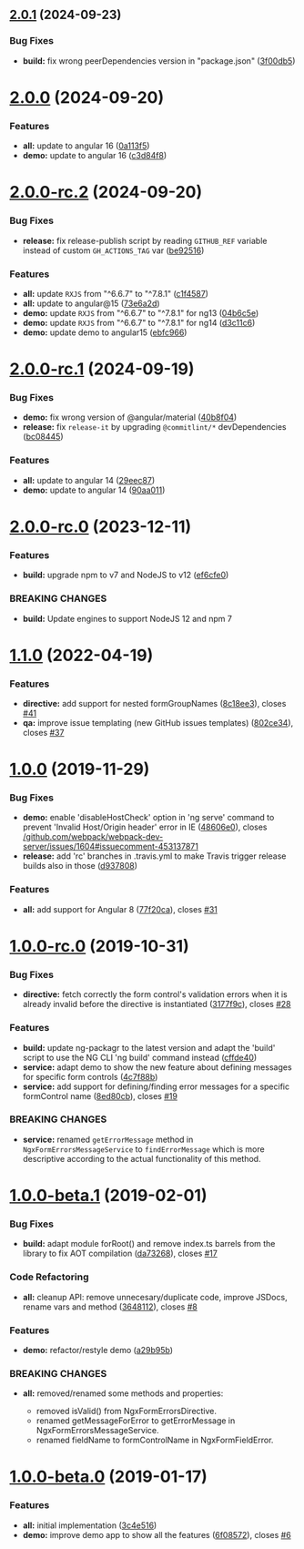 ## [2.0.1](https://github.com/NationalBankBelgium/ngx-form-errors/compare/2.0.0...2.0.1) (2024-09-23)


### Bug Fixes

* **build:** fix wrong peerDependencies version in "package.json" ([3f00db5](https://github.com/NationalBankBelgium/ngx-form-errors/commit/3f00db54ba01e12088a10af1be3ad242a586812a))



# [2.0.0](https://github.com/NationalBankBelgium/ngx-form-errors/compare/2.0.0-rc.2...2.0.0) (2024-09-20)


### Features

* **all:** update to angular 16 ([0a113f5](https://github.com/NationalBankBelgium/ngx-form-errors/commit/0a113f57a3970c7624fe64c384fe1cd37f68dffe))
* **demo:** update to angular 16 ([c3d84f8](https://github.com/NationalBankBelgium/ngx-form-errors/commit/c3d84f80b4efaa67f1af1d54dfb4ff2a035c8fd0))



# [2.0.0-rc.2](https://github.com/NationalBankBelgium/ngx-form-errors/compare/2.0.0-rc.1...2.0.0-rc.2) (2024-09-20)


### Bug Fixes

* **release:** fix release-publish script by reading `GITHUB_REF` variable instead of custom `GH_ACTIONS_TAG` var ([be92516](https://github.com/NationalBankBelgium/ngx-form-errors/commit/be92516aeb1c73fda1334b65bc682a3b2bd1b0e1))


### Features

* **all:** update `RXJS` from "^6.6.7" to "^7.8.1" ([c1f4587](https://github.com/NationalBankBelgium/ngx-form-errors/commit/c1f45871cf17cc5e7c19c2f63bb30f2f4d8ec081))
* **all:** update to angular@15 ([73e6a2d](https://github.com/NationalBankBelgium/ngx-form-errors/commit/73e6a2dd49c6c97535b2bb3c2dd954f668470ceb))
* **demo:** update `RXJS` from "^6.6.7" to "^7.8.1" for ng13 ([04b6c5e](https://github.com/NationalBankBelgium/ngx-form-errors/commit/04b6c5e5b1b89ed8d444297cdfc2cd362937dca0))
* **demo:** update `RXJS` from "^6.6.7" to "^7.8.1" for ng14 ([d3c11c6](https://github.com/NationalBankBelgium/ngx-form-errors/commit/d3c11c6b48d985c0765131c82f0d1b3083c0f772))
* **demo:** update demo to angular15 ([ebfc966](https://github.com/NationalBankBelgium/ngx-form-errors/commit/ebfc9660fb9a52e760e7c9399a545f4c40aa5692))



# [2.0.0-rc.1](https://github.com/NationalBankBelgium/ngx-form-errors/compare/2.0.0-rc.0...2.0.0-rc.1) (2024-09-19)


### Bug Fixes

* **demo:** fix wrong version of @angular/material ([40b8f04](https://github.com/NationalBankBelgium/ngx-form-errors/commit/40b8f040ffb0e0b3eb2bc1c928a32ddd64376f51))
* **release:** fix `release-it` by upgrading `@commitlint/*` devDependencies ([bc08445](https://github.com/NationalBankBelgium/ngx-form-errors/commit/bc08445a44267e98a2dce422da46df90cfb58518))


### Features

* **all:** update to angular 14 ([29eec87](https://github.com/NationalBankBelgium/ngx-form-errors/commit/29eec8711c236c645dcfefbb9c973713a9348c75))
* **demo:** update to angular 14 ([90aa011](https://github.com/NationalBankBelgium/ngx-form-errors/commit/90aa01117352d3fd942b824e5e6c562794f9cea6))



# [2.0.0-rc.0](https://github.com/NationalBankBelgium/ngx-form-errors/compare/1.1.0...2.0.0-rc.0) (2023-12-11)


### Features

* **build:** upgrade npm to v7 and NodeJS to v12 ([ef6cfe0](https://github.com/NationalBankBelgium/ngx-form-errors/commit/ef6cfe046c1fd374d62034bd7206a5b55cc6140b))


### BREAKING CHANGES

* **build:** Update engines to support NodeJS 12 and npm 7



# [1.1.0](https://github.com/NationalBankBelgium/ngx-form-errors/compare/1.0.0...1.1.0) (2022-04-19)


### Features

* **directive:** add support for nested formGroupNames ([8c18ee3](https://github.com/NationalBankBelgium/ngx-form-errors/commit/8c18ee3db1463c7523e1cd13b481a98966ee1915)), closes [#41](https://github.com/NationalBankBelgium/ngx-form-errors/issues/41)
* **qa:** improve issue templating (new GitHub issues templates) ([802ce34](https://github.com/NationalBankBelgium/ngx-form-errors/commit/802ce34138b7297e8b87271d4d5aba35aa83692f)), closes [#37](https://github.com/NationalBankBelgium/ngx-form-errors/issues/37)



# [1.0.0](https://github.com/NationalBankBelgium/ngx-form-errors/compare/1.0.0-rc.0...1.0.0) (2019-11-29)


### Bug Fixes

* **demo:** enable 'disableHostCheck' option in 'ng serve' command to prevent 'Invalid Host/Origin header' error in IE ([48606e0](https://github.com/NationalBankBelgium/ngx-form-errors/commit/48606e0e17673c2ecf0bcc78b47bf007d3e09084)), closes [/github.com/webpack/webpack-dev-server/issues/1604#issuecomment-453137871](https://github.com//github.com/webpack/webpack-dev-server/issues/1604/issues/issuecomment-453137871)
* **release:** add 'rc' branches in .travis.yml to make Travis trigger release builds also in those ([d937808](https://github.com/NationalBankBelgium/ngx-form-errors/commit/d93780870f1411d8e80b57f35f448759fe93284c))


### Features

* **all:** add support for Angular 8 ([77f20ca](https://github.com/NationalBankBelgium/ngx-form-errors/commit/77f20ca285c39f57a4c4b46ff30d5da1a191f0d6)), closes [#31](https://github.com/NationalBankBelgium/ngx-form-errors/issues/31)



# [1.0.0-rc.0](https://github.com/NationalBankBelgium/ngx-form-errors/compare/1.0.0-beta.1...1.0.0-rc.0) (2019-10-31)


### Bug Fixes

* **directive:** fetch correctly the form control's validation errors when it is already invalid before the directive is instantiated ([3177f9c](https://github.com/NationalBankBelgium/ngx-form-errors/commit/3177f9c2c6f9e976fe41ac74c7f1edf813418e43)), closes [#28](https://github.com/NationalBankBelgium/ngx-form-errors/issues/28)


### Features

* **build:** update ng-packagr to the latest version and adapt the 'build' script to use the NG CLI 'ng build' command instead ([cffde40](https://github.com/NationalBankBelgium/ngx-form-errors/commit/cffde40ac8e8e1c7083fcd772aa9166ea7133eab))
* **service:** adapt demo to show the new feature about defining messages for specific form controls ([4c7f88b](https://github.com/NationalBankBelgium/ngx-form-errors/commit/4c7f88b32108e036cabbe3086fc407269722818c))
* **service:** add support for defining/finding error messages for a specific formControl name ([8ed80cb](https://github.com/NationalBankBelgium/ngx-form-errors/commit/8ed80cb9c98133b9a98e46e2f74bf6a16d63c605)), closes [#19](https://github.com/NationalBankBelgium/ngx-form-errors/issues/19)


### BREAKING CHANGES

* **service:** renamed `getErrorMessage` method in `NgxFormErrorsMessageService` to `findErrorMessage` which is more descriptive according to the actual functionality of this method.



# [1.0.0-beta.1](https://github.com/NationalBankBelgium/ngx-form-errors/compare/1.0.0-beta.0...1.0.0-beta.1) (2019-02-01)


### Bug Fixes

* **build:** adapt module forRoot() and remove index.ts barrels from the library to fix AOT compilation ([da73268](https://github.com/NationalBankBelgium/ngx-form-errors/commit/da7326813861b9a7b463efdb743c2c1ddd3d1a1b)), closes [#17](https://github.com/NationalBankBelgium/ngx-form-errors/issues/17)


### Code Refactoring

* **all:** cleanup API: remove unnecesary/duplicate code, improve JSDocs, rename vars and method ([3648112](https://github.com/NationalBankBelgium/ngx-form-errors/commit/3648112411505f633b0ac74fbef7bd6196899482)), closes [#8](https://github.com/NationalBankBelgium/ngx-form-errors/issues/8)


### Features

* **demo:** refactor/restyle demo ([a29b95b](https://github.com/NationalBankBelgium/ngx-form-errors/commit/a29b95b198f262235a060065a5d57edba46b6a27))


### BREAKING CHANGES

* **all:** removed/renamed some methods and properties:

   - removed isValid() from NgxFormErrorsDirective.
   - renamed getMessageForError to getErrorMessage in NgxFormErrorsMessageService.
   - renamed fieldName to formControlName in NgxFormFieldError.



# [1.0.0-beta.0](https://github.com/NationalBankBelgium/ngx-form-errors/compare/3c4e516fa41bd970d8015e2e675e94c0466bb891...1.0.0-beta.0) (2019-01-17)


### Features

* **all:** initial implementation ([3c4e516](https://github.com/NationalBankBelgium/ngx-form-errors/commit/3c4e516fa41bd970d8015e2e675e94c0466bb891))
* **demo:** improve demo app to show all the features ([6f08572](https://github.com/NationalBankBelgium/ngx-form-errors/commit/6f08572dad59349169f3142e6800746af2248eb3)), closes [#6](https://github.com/NationalBankBelgium/ngx-form-errors/issues/6)



